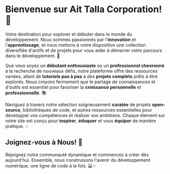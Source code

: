 # Bienvenue sur Ait Talla Corporation! 🚀

Votre destination pour explorer et débuter dans le monde du développement. 
Nous sommes passionnés par l'**innovation** et l'**apprentissage**, et nous mettons à votre disposition une collection diversifiée d'actifs et de projets pour vous aider à démarrer votre parcours dans le développement. 🌟

Que vous soyez un **débutant enthousiaste** ou un **professionnel chevronné** à la recherche de nouveaux défis, 
notre plateforme offre des ressources variées, 
allant de **tutoriels pas à pas** à des **projets complets** prêts à être explorés. 
Nous croyons fermement que le partage de connaissances et d'outils est essentiel pour favoriser la **croissance personnelle** et **professionnelle**. 📚

Naviguez à travers notre sélection soigneusement **curatée** de projets **open-source**, 
bibliothèques de code, et autres ressources essentielles pour développer vos compétences et réaliser vos ambitions. 
Chaque élément sur notre site est conçu pour **inspirer**, **éduquer** et vous **équiper** de manière pratique. 💡

## Joignez-vous à Nous! 🤝
Rejoignez notre communauté dynamique et commencez à créer dès aujourd'hui. Ensemble, nous construisons l'avenir du développement numérique, une ligne de code à la fois. 💻✨

